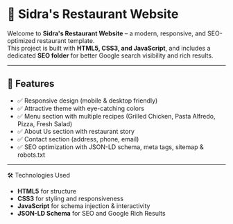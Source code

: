 # 🍴 Sidra's Restaurant Website

Welcome to **Sidra's Restaurant Website** – a modern, responsive, and SEO-optimized restaurant template.  
This project is built with **HTML5, CSS3, and JavaScript**, and includes a dedicated **SEO folder** for better Google search visibility and rich results.  

---

## 🌟 Features
- ✅ Responsive design (mobile & desktop friendly)
- ✅ Attractive theme with eye-catching colors
- ✅ Menu section with multiple recipes (Grilled Chicken, Pasta Alfredo, Pizza, Fresh Salad)
- ✅ About Us section with restaurant story
- ✅ Contact section (address, phone, email)
- ✅ SEO optimization with JSON-LD schema, meta tags, sitemap & robots.txt

---

🛠️ Technologies Used
- **HTML5** for structure  
- **CSS3** for styling and responsiveness  
- **JavaScript** for schema injection & interactivity  
- **JSON-LD Schema** for SEO and Google Rich Results
